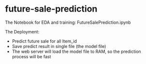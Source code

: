 # future-sale-prediction

The Notebook for EDA and training: FutureSalePrediction.ipynb

The Deployment:
- Predict future sale for all Item_id
- Save predict result in single file (the model file)
- The web server will load the model file to RAM, so the prediction process will be fast